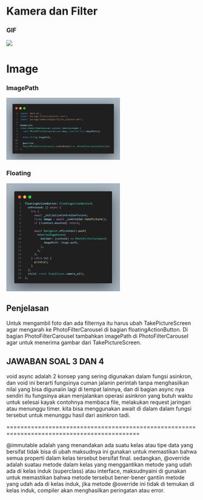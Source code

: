 # Kamera dan Filter

### GIF
<img src="https://github.com/AgungRizkiSaputra/MobileKam/blob/main/images/kam.gif"  width="300px">

# Image
### ImagePath
<img src="https://github.com/AgungRizkiSaputra/MobileKam/blob/main/images/imagepath.png"  width="300px">

### Floating
<img src="https://github.com/AgungRizkiSaputra/MobileKam/blob/main/images/floating.png"  width="300px">

## Penjelasan
Untuk mengambil foto dan ada filternya itu harus ubah TakePictureScreen agar mengarah ke PhotoFilterCarousel di bagian floatingActionButton. 
Di bagian PhotoFilterCarousel tambahkan imagePath di PhotoFilterCarousel agar untuk menerima gambar dari TakePictureScreen.


## JAWABAN SOAL 3 DAN 4
void async adalah 2 konsep yang sering digunakan dalam fungsi asinkron, dan void ini berarti fungsinya cuman jalanin perintah tanpa menghasilkan nilai yang bisa digunaiin lagi di tempat lainnya, dan di bagian async nya sendiri itu fungsinya akan menjalankan operasi asinkron yang butuh waktu untuk selesai kayak contohnya membaca file, melakukan request jaringan atau menunggu timer. kita bisa menggunakan await di dalam dalam fungsi tersebut untuk menunggu hasil dari asinkron tadi.

============================================================================================

@immutable adalah yang menandakan ada suatu kelas atau tipe data yang bersifat tidak bisa di ubah maksudnya ini gunakan untuk memastikan bahwa semua properti dalam kelas tersebut bersifat final.
sedangkan, @override adalah suatau metode dalam kelas yang menggantikan metode yang udah ada di kelas induk (superclass) atau  interface, maksudnyaini di gunakan untuk memastikan bahwa metode tersebut bener-bener gantiin metode yang udah ada di kelas induk, jika metode @override ini tidak di temukan di kelas induk, compiler akan menghasilkan peringatan atau error. 
